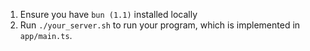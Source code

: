 1. Ensure you have `bun (1.1)` installed locally
1. Run `./your_server.sh` to run your program, which is implemented in
   `app/main.ts`.
